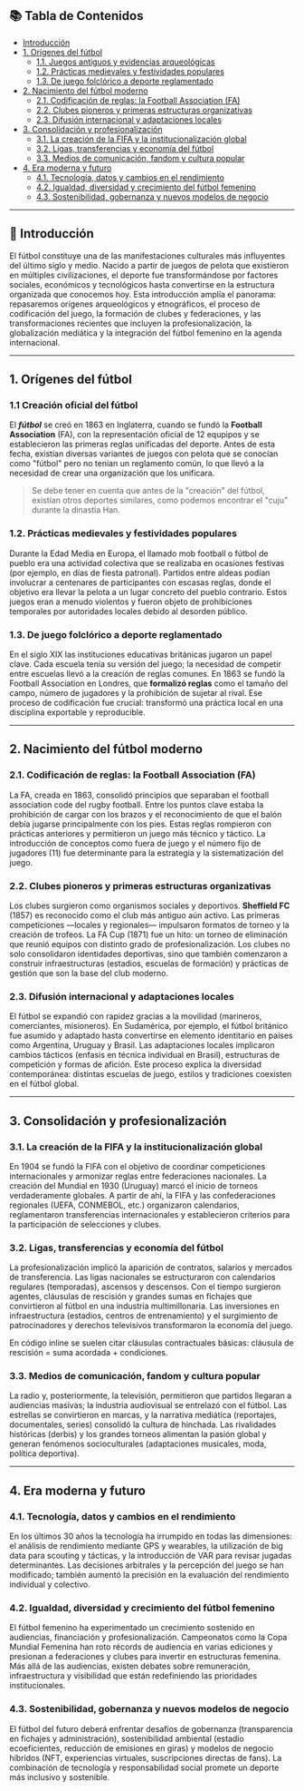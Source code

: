 ## 📚 Tabla de Contenidos
- [Introducción](#introducción)
- [1. Orígenes del fútbol](#1-orígenes-del-fútbol)
  - [1.1. Juegos antiguos y evidencias arqueológicas](#11-juegos-antiguos-y-evidencias-arqueológicas)
  - [1.2. Prácticas medievales y festividades populares](#12-prácticas-medievales-y-festividades-populares)
  - [1.3. De juego folclórico a deporte reglamentado](#13-de-juego-folclórico-a-deporte-reglamentado)
- [2. Nacimiento del fútbol moderno](#2-nacimiento-del-fútbol-moderno)
  - [2.1. Codificación de reglas: la Football Association (FA)](#21-codificación-de-reglas-la-football-association-fa)
  - [2.2. Clubes pioneros y primeras estructuras organizativas](#22-clubes-pioneros-y-primeras-estructuras-organizativas)
  - [2.3. Difusión internacional y adaptaciones locales](#23-difusión-internacional-y-adaptaciones-locales)
- [3. Consolidación y profesionalización](#3-consolidación-y-profesionalización)
  - [3.1. La creación de la FIFA y la institucionalización global](#31-la-creación-de-la-fifa-y-la-institucionalización-global)
  - [3.2. Ligas, transferencias y economía del fútbol](#32-ligas-transferencias-y-economía-del-fútbol)
  - [3.3. Medios de comunicación, fandom y cultura popular](#33-medios-de-comunicación-fandom-y-cultura-popular)
- [4. Era moderna y futuro](#4-era-moderna-y-futuro)
  - [4.1. Tecnología, datos y cambios en el rendimiento](#41-tecnología-datos-y-cambios-en-el-rendimiento)
  - [4.2. Igualdad, diversidad y crecimiento del fútbol femenino](#42-igualdad-diversidad-y-crecimiento-del-fútbol-femenino)
  - [4.3. Sostenibilidad, gobernanza y nuevos modelos de negocio](#43-sostenibilidad-gobernanza-y-nuevos-modelos-de-negocio)


---

## 🏁 Introducción

El fútbol constituye una de las manifestaciones culturales más influyentes del último siglo y medio. Nacido a partir de juegos de pelota que existieron en múltiples civilizaciones, el deporte fue transformándose por factores sociales, económicos y tecnológicos hasta convertirse en la estructura organizada que conocemos hoy. Esta introducción amplía el panorama: repasaremos orígenes arqueológicos y etnográficos, el proceso de codificación del juego, la formación de clubes y federaciones, y las transformaciones recientes que incluyen la profesionalización, la globalización mediática y la integración del fútbol femenino en la agenda internacional.

---

## 1. Orígenes del fútbol

### 1.1 Creación oficial del fútbol
El ***fútbol*** se creó en 1863 en Inglaterra, cuando se fundó la **Football Association** (FA), con la representación oficial de 12 equpipos y se establecieron las primeras reglas unificadas del deporte. Antes de esta fecha, existían diversas variantes de juegos con pelota que se conocían como "fútbol" pero no tenían un reglamento común, lo que llevó a la necesidad de crear una organización que los unificara.

> Se debe tener en cuenta que antes de la "creación" del fútbol, existían otros deportes similares, como podemos encontrar el "cuju" durante la dinastia Han.

### 1.2. Prácticas medievales y festividades populares
Durante la Edad Media en Europa, el llamado mob football o fútbol de pueblo era una actividad colectiva que se realizaba en ocasiones festivas (por ejemplo, en días de fiesta patronal). Partidos entre aldeas podían involucrar a centenares de participantes con escasas reglas, donde el objetivo era llevar la pelota a un lugar concreto del pueblo contrario. Estos juegos eran a menudo violentos y fueron objeto de prohibiciones temporales por autoridades locales debido al desorden público.

### 1.3. De juego folclórico a deporte reglamentado
En el siglo XIX las instituciones educativas británicas jugaron un papel clave. Cada escuela tenía su versión del juego; la necesidad de competir entre escuelas llevó a la creación de reglas comunes. En 1863 se fundó la Football Association en Londres, que __formalizó reglas__ como el tamaño del campo, número de jugadores y la prohibición de sujetar al rival. Ese proceso de codificación fue crucial: transformó una práctica local en una disciplina exportable y reproducible.

---

## 2. Nacimiento del fútbol moderno

### 2.1. Codificación de reglas: la Football Association (FA)
La FA, creada en 1863, consolidó principios que separaban el football association code del rugby football. Entre los puntos clave estaba la prohibición de cargar con los brazos y el reconocimiento de que el balón debía jugarse principalmente con los pies. Estas reglas rompieron con prácticas anteriores y permitieron un juego más técnico y táctico. La introducción de conceptos como fuera de juego y el número fijo de jugadores (11) fue determinante para la estrategia y la sistematización del juego.

### 2.2. Clubes pioneros y primeras estructuras organizativas
Los clubes surgieron como organismos sociales y deportivos. __Sheffield FC__ (1857) es reconocido como el club más antiguo aún activo. Las primeras competiciones —locales y regionales— impulsaron formatos de torneo y la creación de trofeos. La FA Cup (1871) fue un hito: un torneo de eliminación que reunió equipos con distinto grado de profesionalización. Los clubes no solo consolidaron identidades deportivas, sino que también comenzaron a construir infraestructuras (estadios, escuelas de formación) y prácticas de gestión que son la base del club moderno.

### 2.3. Difusión internacional y adaptaciones locales
El fútbol se expandió con rapidez gracias a la movilidad (marineros, comerciantes, misioneros). En Sudamérica, por ejemplo, el fútbol británico fue asumido y adaptado hasta convertirse en elemento identitario en países como Argentina, Uruguay y Brasil. Las adaptaciones locales implicaron cambios tácticos (enfasis en técnica individual en Brasil), estructuras de competición y formas de afición. Este proceso explica la diversidad contemporánea: distintas escuelas de juego, estilos y tradiciones coexisten en el fútbol global.

---

## 3. Consolidación y profesionalización

### 3.1. La creación de la FIFA y la institucionalización global
En 1904 se fundó la FIFA con el objetivo de coordinar competiciones internacionales y armonizar reglas entre federaciones nacionales. La creación del Mundial en 1930 (Uruguay) marcó el inicio de torneos verdaderamente globales. A partir de ahí, la FIFA y las confederaciones regionales (UEFA, CONMEBOL, etc.) organizaron calendarios, reglamentaron transferencias internacionales y establecieron criterios para la participación de selecciones y clubes.

### 3.2. Ligas, transferencias y economía del fútbol
La profesionalización implicó la aparición de contratos, salarios y mercados de transferencia. Las ligas nacionales se estructuraron con calendarios regulares (temporadas), ascensos y descensos. Con el tiempo surgieron agentes, cláusulas de rescisión y grandes sumas en fichajes que convirtieron al fútbol en una industria multimillonaria. Las inversiones en infraestructura (estadios, centros de entrenamiento) y el surgimiento de patrocinadores y derechos televisivos transformaron la economía del juego.

En código inline se suelen citar cláusulas contractuales básicas: cláusula de rescisión = suma acordada + condiciones.

### 3.3. Medios de comunicación, fandom y cultura popular
La radio y, posteriormente, la televisión, permitieron que partidos llegaran a audiencias masivas; la industria audiovisual se entrelazó con el fútbol. Las estrellas se convirtieron en marcas, y la narrativa mediática (reportajes, documentales, series) consolidó la cultura de hinchada. Las rivalidades históricas (derbis) y los grandes torneos alimentan la pasión global y generan fenómenos socioculturales (adaptaciones musicales, moda, política deportiva).


---

## 4. Era moderna y futuro

### 4.1. Tecnología, datos y cambios en el rendimiento
En los últimos 30 años la tecnología ha irrumpido en todas las dimensiones: el análisis de rendimiento mediante GPS y wearables, la utilización de big data para scouting y tácticas, y la introducción de VAR para revisar jugadas determinantes. Las decisiones arbitrales y la percepción del juego se han modificado; también aumentó la precisión en la evaluación del rendimiento individual y colectivo.

### 4.2. Igualdad, diversidad y crecimiento del fútbol femenino
El fútbol femenino ha experimentado un crecimiento sostenido en audiencias, financiación y profesionalización. Campeonatos como la Copa Mundial Femenina han roto récords de audiencia en varias ediciones y presionan a federaciones y clubes para invertir en estructuras femenina. Más allá de las audiencias, existen debates sobre remuneración, infraestructura y visibilidad que están redefiniendo las prioridades institucionales.

### 4.3. Sostenibilidad, gobernanza y nuevos modelos de negocio
El fútbol del futuro deberá enfrentar desafíos de gobernanza (transparencia en fichajes y administración), sostenibilidad ambiental (estadio ecoeficientes, reducción de emisiones en giras) y modelos de negocio híbridos (NFT, experiencias virtuales, suscripciones directas de fans). La combinación de tecnología y responsabilidad social promete un deporte más inclusivo y sostenible.
